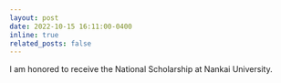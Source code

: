 ```yaml
---
layout: post
date: 2022-10-15 16:11:00-0400
inline: true
related_posts: false
---
```


I am honored to receive the National Scholarship at Nankai University.
